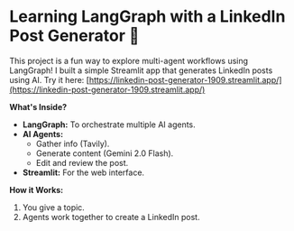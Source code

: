 # Learning LangGraph with a LinkedIn Post Generator 🚀

This project is a fun way to explore multi-agent workflows using LangGraph! I built a simple Streamlit app that generates LinkedIn posts using AI. Try it here: [https://linkedin-post-generator-1909.streamlit.app/](https://linkedin-post-generator-1909.streamlit.app/)

**What's Inside?**

* **LangGraph:** To orchestrate multiple AI agents.
* **AI Agents:**
    * Gather info (Tavily).
    * Generate content (Gemini 2.0 Flash).
    * Edit and review the post.
* **Streamlit:** For the web interface.

**How it Works:**

1.  You give a topic.
2.  Agents work together to create a LinkedIn post.
